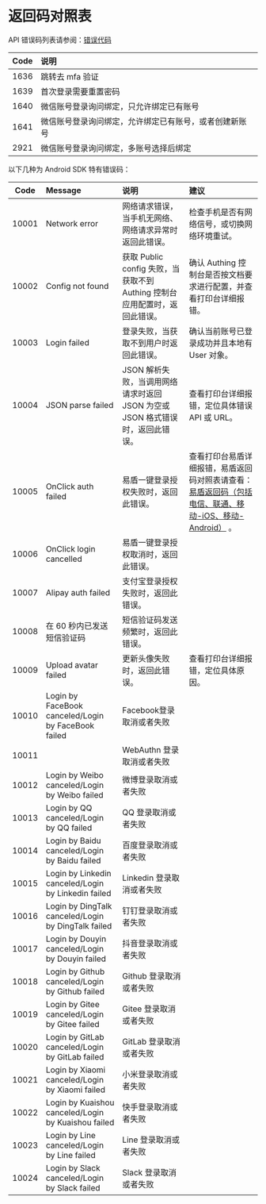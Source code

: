 # 返回码对照表

<LastUpdated/>

API 错误码列表请参阅：[错误代码](https://docs.authing.cn/v2/reference/error-code.html)

| Code | 说明                                                   |
| :--: | :----------------------------------------------------- |
| 1636 | 跳转去 mfa 验证                                        |
| 1639 | 首次登录需要重置密码                                   |
| 1640 | 微信账号登录询问绑定，只允许绑定已有账号               |
| 1641 | 微信账号登录询问绑定，允许绑定已有账号，或者创建新账号 |
| 2921 | 微信账号登录询问绑定，多账号选择后绑定                 |

以下几种为 Android SDK 特有错误码：

| Code  | Message                                             | 说明                                                         | 建议                                                         |
| :---: | :-------------------------------------------------- | :----------------------------------------------------------- | :----------------------------------------------------------- |
| 10001 | Network error                                       | 网络请求错误，当手机无网络、网络请求异常时返回此错误。       | 检查手机是否有网络信号，或切换网络环境重试。                 |
| 10002 | Config not found                                    | 获取 Public config 失败，当获取不到 Authing 控制台应用配置时，返回此错误。 | 确认 Authing 控制台是否按文档要求进行配置，并查看打印台详细报错。 |
| 10003 | Login failed                                        | 登录失败，当获取不到用户时返回此错误。                       | 确认当前账号已登录成功并且本地有 User 对象。                 |
| 10004 | JSON parse failed                                   | JSON 解析失败，当调用网络请求时返回 JSON 为空或 JSON 格式错误时，返回此错误。 | 查看打印台详细报错，定位具体错误 API 或 URL。                |
| 10005 | OnClick auth failed                                 | 易盾一键登录授权失败时，返回此错误。                         | 查看打印台易盾详细报错，易盾返回码对照表请查看：[易盾返回码（包括电信、联通、移动-iOS、移动-Android）](https://support.dun.163.com/documents/287305921855672320?docId=314946816851496960) 。 |
| 10006 | OnClick login cancelled                             | 易盾一键登录授权取消时，返回此错误。                         |                                                              |
| 10007 | Alipay auth failed                                  | 支付宝登录授权失败时，返回此错误。                           |                                                              |
| 10008 | 在 60 秒内已发送短信验证码                          | 短信验证码发送频繁时，返回此错误。                           |                                                              |
| 10009 | Upload avatar failed                                | 更新头像失败时，返回此错误。                                 | 查看打印台详细报错，定位具体原因。                           |
| 10010 | Login by FaceBook canceled/Login by FaceBook failed | Facebook登录取消或者失败                                     |                                                              |
| 10011 |                                                     | WebAuthn 登录取消或者失败                                    |                                                              |
| 10012 | Login by Weibo canceled/Login by Weibo failed       | 微博登录取消或者失败                                         |                                                              |
| 10013 | Login by QQ canceled/Login by QQ failed             | QQ 登录取消或者失败                                          |                                                              |
| 10014 | Login by Baidu canceled/Login by Baidu failed       | 百度登录取消或者失败                                         |                                                              |
| 10015 | Login by Linkedin canceled/Login by Linkedin failed | Linkedin 登录取消或者失败                                    |                                                              |
| 10016 | Login by DingTalk canceled/Login by DingTalk failed | 钉钉登录取消或者失败                                         |                                                              |
| 10017 | Login by Douyin canceled/Login by Douyin failed     | 抖音登录取消或者失败                                         |                                                              |
| 10018 | Login by Github canceled/Login by Github failed     | Github 登录取消或者失败                                      |                                                              |
| 10019 | Login by Gitee canceled/Login by Gitee failed       | Gitee 登录取消或者失败                                       |                                                              |
| 10020 | Login by GitLab canceled/Login by GitLab failed     | GitLab 登录取消或者失败                                      |                                                              |
| 10021 | Login by Xiaomi canceled/Login by Xiaomi failed     | 小米登录取消或者失败                                         |                                                              |
| 10022 | Login by Kuaishou canceled/Login by Kuaishou failed | 快手登录取消或者失败                                         |                                                              |
| 10023 | Login by Line canceled/Login by Line failed         | Line 登录取消或者失败                                        |                                                              |
| 10024 | Login by Slack canceled/Login by Slack failed       | Slack 登录取消或者失败                                       |                                                              |
